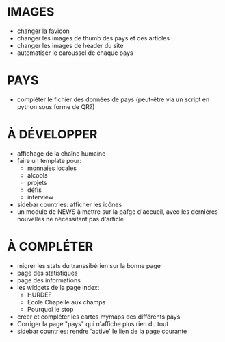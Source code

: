 # IMAGES
- changer la favicon
- changer les images de thumb des pays et des articles
- changer les images de header du site
- automatiser le caroussel de chaque pays

# PAYS
- compléter le fichier des données de pays (peut-être via un script en python sous forme de QR?)

# À DÉVELOPPER
- affichage de la chaîne humaine
- faire un template pour:
	- monnaies locales
	- alcools
	- projets
	- défis
	- interview
- sidebar countries: afficher les icônes
- un module de NEWS à mettre sur la pafge d'accueil, avec les dernières nouvelles ne nécessitant pas d'article

# À COMPLÉTER
- migrer les stats du transsibérien sur la bonne page
- page des statistiques
- page des informations
- les widgets de la page index:
	- HURDEF
	- Ecole Chapelle aux champs
	- Pourquoi le stop
- créer et compléter les cartes mymaps des différents pays
- Corriger la page "pays" qui n'affiche plus rien du tout
- sidebar countries: rendre 'active' le lien de la page courante